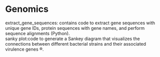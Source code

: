 # Genomics
extract_gene_sequences: contains code to extract gene sequences with unique gene IDs, protein sequences with gene names, and perform sequence alignments (Python).
<br>
sanky plot:code to generate a Sankey diagram that visualizes the connections between different bacterial strains and their associated virulence genes ®.

